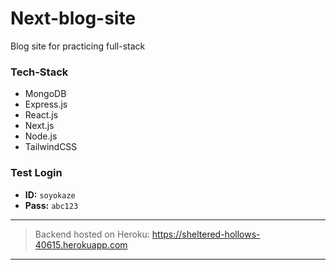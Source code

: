 # Next-blog-site
Blog site for practicing full-stack

### Tech-Stack
- MongoDB
- Express.js
- React.js
- Next.js
- Node.js
- TailwindCSS

### Test Login
- **ID:** `soyokaze`
- **Pass:** `abc123`
-----

> Backend hosted on Heroku: https://sheltered-hollows-40615.herokuapp.com
-----
